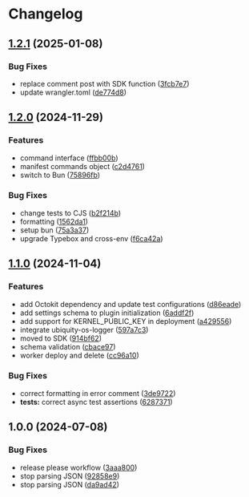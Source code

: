 # Changelog

## [1.2.1](https://github.com/ubiquity-os-marketplace/command-query/compare/v1.2.0...v1.2.1) (2025-01-08)


### Bug Fixes

* replace comment post with SDK function ([3fcb7e7](https://github.com/ubiquity-os-marketplace/command-query/commit/3fcb7e705a5b5b169bf00a11320745d077a611ac))
* update wrangler.toml ([de774d8](https://github.com/ubiquity-os-marketplace/command-query/commit/de774d8d0d6041801ea93656c59cda5ac0e2564d))

## [1.2.0](https://github.com/ubiquity-os-marketplace/command-query/compare/v1.1.0...v1.2.0) (2024-11-29)

### Features

- command interface ([ffbb00b](https://github.com/ubiquity-os-marketplace/command-query/commit/ffbb00b3fa350c7edeebc922ac270ac1ea0b4553))
- manifest commands object ([c2d4761](https://github.com/ubiquity-os-marketplace/command-query/commit/c2d476199f5e4d49c62ce01aa8e08e50ff5e7968))
- switch to Bun ([75896fb](https://github.com/ubiquity-os-marketplace/command-query/commit/75896fbeea121edba53d3b82a1bc428d7d46b8e0))

### Bug Fixes

- change tests to CJS ([b2f214b](https://github.com/ubiquity-os-marketplace/command-query/commit/b2f214ba9bc37f2d367443a5dfc00ff645c02592))
- formatting ([1562da1](https://github.com/ubiquity-os-marketplace/command-query/commit/1562da1f02ac52642b7bada8a917763c43bc9be7))
- setup bun ([75a3a37](https://github.com/ubiquity-os-marketplace/command-query/commit/75a3a37d533e6ea64bd0bd4b8f33165b5cecd9e7))
- upgrade Typebox and cross-env ([f6ca42a](https://github.com/ubiquity-os-marketplace/command-query/commit/f6ca42a0bca8db7eba41d8720999dadb7f455bf0))

## [1.1.0](https://github.com/ubiquity-os-marketplace/command-query/compare/v1.0.0...v1.1.0) (2024-11-04)

### Features

- add Octokit dependency and update test configurations ([d86eade](https://github.com/ubiquity-os-marketplace/command-query/commit/d86eade677985603aa153dc203450bcaf73accb2))
- add settings schema to plugin initialization ([6addf2f](https://github.com/ubiquity-os-marketplace/command-query/commit/6addf2f5d8cce6eb4a1451676f5e44a43f0b85c9))
- add support for KERNEL_PUBLIC_KEY in deployment ([a429556](https://github.com/ubiquity-os-marketplace/command-query/commit/a4295561e01ec0b1b6f0a17ff06bbb6826db1eea))
- integrate ubiquity-os-logger ([597a7c3](https://github.com/ubiquity-os-marketplace/command-query/commit/597a7c380aba6e5542b74766f75df2083b4dfeb9))
- moved to SDK ([914bf62](https://github.com/ubiquity-os-marketplace/command-query/commit/914bf62f03565eb9457a97ada9ebaabb36dccf9f))
- schema validation ([cbace97](https://github.com/ubiquity-os-marketplace/command-query/commit/cbace9751bf58e625492ae7051a583b2cd5c85d6))
- worker deploy and delete ([cc96a10](https://github.com/ubiquity-os-marketplace/command-query/commit/cc96a10b7870f68bfcc00d55e7225f21f6e77526))

### Bug Fixes

- correct formatting in error comment ([3de9722](https://github.com/ubiquity-os-marketplace/command-query/commit/3de972224ec41cb71890e67f0c24490abbae0820))
- **tests:** correct async test assertions ([6287371](https://github.com/ubiquity-os-marketplace/command-query/commit/6287371adcef44c96e295ceb92cbbe873a92dcf5))

## 1.0.0 (2024-07-08)

### Bug Fixes

- release please workflow ([3aaa800](https://github.com/ubiquibot/command-query-user/commit/3aaa800e4ad22d3334d7a063172b8e9f0c250b1f))
- stop parsing JSON ([92858e9](https://github.com/ubiquibot/command-query-user/commit/92858e9db46360978764f3c1e728f33fab7ea9f2))
- stop parsing JSON ([da9ad42](https://github.com/ubiquibot/command-query-user/commit/da9ad4257b7e53112ea1d9779936998afa331b29))
